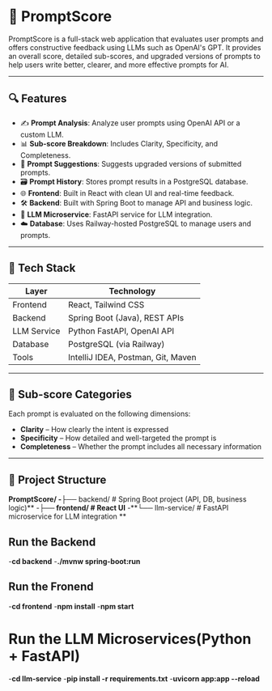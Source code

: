 # 🚀 PromptScore

PromptScore is a full-stack web application that evaluates user prompts and offers constructive feedback using LLMs such as OpenAI's GPT. It provides an overall score, detailed sub-scores, and upgraded versions of prompts to help users write better, clearer, and more effective prompts for AI.

---

## 🔍 Features

- ✍️ **Prompt Analysis**: Analyze user prompts using OpenAI API or a custom LLM.
- 📊 **Sub-score Breakdown**: Includes Clarity, Specificity, and Completeness.
- 🧠 **Prompt Suggestions**: Suggests upgraded versions of submitted prompts.
- 🗃️ **Prompt History**: Stores prompt results in a PostgreSQL database.
- 🌐 **Frontend**: Built in React with clean UI and real-time feedback.
- 🛠 **Backend**: Built with Spring Boot to manage API and business logic.
- 🔗 **LLM Microservice**: FastAPI service for LLM integration.
- ☁️ **Database**: Uses Railway-hosted PostgreSQL to manage users and prompts.

---

## 🧱 Tech Stack

| Layer       | Technology                         |
|-------------|-------------------------------------|
| Frontend    | React, Tailwind CSS                 |
| Backend     | Spring Boot (Java), REST APIs       |
| LLM Service | Python FastAPI, OpenAI API          |
| Database    | PostgreSQL (via Railway)            |
| Tools       | IntelliJ IDEA, Postman, Git, Maven  |

---

## 🧠 Sub-score Categories

Each prompt is evaluated on the following dimensions:

- **Clarity** – How clearly the intent is expressed
- **Specificity** – How detailed and well-targeted the prompt is
- **Completeness** – Whether the prompt includes all necessary information

---

## 🔧 Project Structure

**PromptScore/
-**├── backend/ # Spring Boot project (API, DB, business logic)**
-**├── frontend/ # React UI**
-**└── llm-service/ # FastAPI microservice for LLM integration **


## Run the Backend
-**cd backend**
-**./mvnw spring-boot:run**

## Run the Fronend
-**cd frontend**
-**npm install**
-**npm start**

# Run the LLM Microservices(Python + FastAPI)
-**cd llm-service**
-**pip install -r requirements.txt**
-**uvicorn app:app --reload**
